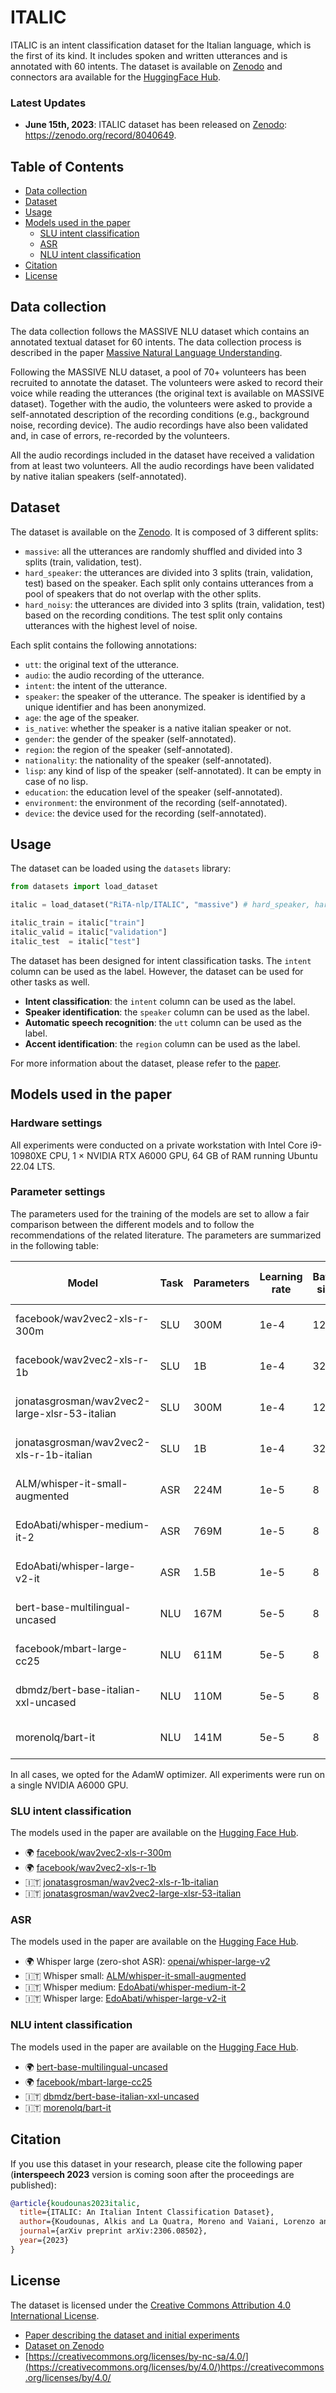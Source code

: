 # ITALIC

ITALIC is an intent classification dataset for the Italian language, which is the first of its kind. 
It includes spoken and written utterances and is annotated with 60 intents. 
The dataset is available on [Zenodo](https://zenodo.org/record/8040649) and connectors ara available for the [HuggingFace Hub](https://huggingface.co/datasets/RiTA-nlp/ITALIC).


### Latest Updates

- **June 15th, 2023**: ITALIC dataset has been released on [Zenodo](https://zenodo.org/record/8040649): https://zenodo.org/record/8040649.

## Table of Contents

- [Data collection](#data-collection)
- [Dataset](#dataset)
- [Usage](#usage)
- [Models used in the paper](#models-used-in-the-paper)
  - [SLU intent classification](#slu-intent-classification)
  - [ASR](#asr)
  - [NLU intent classification](#nlu-intent-classification)
- [Citation](#citation)
- [License](#license)

## Data collection

The data collection follows the MASSIVE NLU dataset which contains an annotated textual dataset for 60 intents. The data collection process is described in the paper [Massive Natural Language Understanding](https://arxiv.org/abs/2204.08582).

Following the MASSIVE NLU dataset, a pool of 70+ volunteers has been recruited to annotate the dataset. The volunteers were asked to record their voice while reading the utterances (the original text is available on MASSIVE dataset). Together with the audio, the volunteers were asked to provide a self-annotated description of the recording conditions (e.g., background noise, recording device). The audio recordings have also been validated and, in case of errors, re-recorded by the volunteers.

All the audio recordings included in the dataset have received a validation from at least two volunteers. All the audio recordings have been validated by native italian speakers (self-annotated).

## Dataset

The dataset is available on the [Zenodo](https://zenodo.org/record/8040649). It is composed of 3 different splits:
- `massive`: all the utterances are randomly shuffled and divided into 3 splits (train, validation, test).
- `hard_speaker`: the utterances are divided into 3 splits (train, validation, test) based on the speaker. Each split only contains utterances from a pool of speakers that do not overlap with the other splits.
- `hard_noisy`: the utterances are divided into 3 splits (train, validation, test) based on the recording conditions. The test split only contains utterances with the highest level of noise.

Each split contains the following annotations:
- `utt`: the original text of the utterance.
- `audio`: the audio recording of the utterance.
- `intent`: the intent of the utterance.
- `speaker`: the speaker of the utterance. The speaker is identified by a unique identifier and has been anonymized.
- `age`: the age of the speaker.
- `is_native`: whether the speaker is a native italian speaker or not.
- `gender`: the gender of the speaker (self-annotated).
- `region`: the region of the speaker (self-annotated).
- `nationality`: the nationality of the speaker (self-annotated).
- `lisp`: any kind of lisp of the speaker (self-annotated). It can be empty in case of no lisp.
- `education`: the education level of the speaker (self-annotated).
- `environment`: the environment of the recording (self-annotated). 
- `device`: the device used for the recording (self-annotated).


## Usage

The dataset can be loaded using the `datasets` library:

```python
from datasets import load_dataset

italic = load_dataset("RiTA-nlp/ITALIC", "massive") # hard_speaker, hard_noisy are also available

italic_train = italic["train"]
italic_valid = italic["validation"]
italic_test  = italic["test"]
```

The dataset has been designed for intent classification tasks. The `intent` column can be used as the label. However, the dataset can be used for other tasks as well. 

- **Intent classification**: the `intent` column can be used as the label.
- **Speaker identification**: the `speaker` column can be used as the label.
- **Automatic speech recognition**: the `utt` column can be used as the label.
- **Accent identification**: the `region` column can be used as the label.

For more information about the dataset, please refer to the [paper](https://arxiv.org/abs/2306.08502).


## Models used in the paper

### Hardware settings
All experiments were conducted on a private workstation with Intel Core i9-10980XE CPU, 1 $\times$ NVIDIA RTX A6000 GPU, 64 GB of RAM running Ubuntu 22.04 LTS.

### Parameter settings

The parameters used for the training of the models are set to allow a fair comparison between the different models and to follow the recommendations of the related literature. The parameters are summarized in the following table:

| Model | Task | Parameters | Learning rate | Batch size | Max epochs | Warmup | Weight decay | Avg. training time | Avg. inference time |
| --- | --- | --- | --- | --- | --- | --- | --- | --- | --- |
| facebook/wav2vec2-xls-r-300m | SLU | 300M | 1e-4 | 128 | 30 | 0.1 ratio | 0.01 | 9m 35s per epoch | 13ms per sample |
| facebook/wav2vec2-xls-r-1b | SLU | 1B | 1e-4 | 32 | 30 | 0.1 ratio | 0.01 | 21m 30s per epoch | 29ms per sample |
| jonatasgrosman/wav2vec2-large-xlsr-53-italian | SLU | 300M | 1e-4 | 128 | 30 | 0.1 ratio | 0.01 | 9m 35s per epoch | 13ms per sample |
| jonatasgrosman/wav2vec2-xls-r-1b-italian | SLU | 1B | 1e-4 | 32 | 30 | 0.1 ratio | 0.01 | 21m 30s per epoch | 29ms per sample |
| ALM/whisper-it-small-augmented | ASR | 224M | 1e-5 | 8 | 5 | 500 steps | 0.01 | 26m 30s per epoch | 25ms per sample |
| EdoAbati/whisper-medium-it-2 | ASR | 769M | 1e-5 | 8 | 5 | 500 steps | 0.01 | 49m per epoch | 94ms per sample |
| EdoAbati/whisper-large-v2-it | ASR | 1.5B | 1e-5 | 8 | 5 | 500 steps | 0.01 | 1h 17m per epoch | 238ms per sample |
| bert-base-multilingual-uncased | NLU | 167M | 5e-5 | 8 | 5 | 500 steps | 0.01 | 1m 22s per epoch | 1.5ms per sample |
| facebook/mbart-large-cc25 | NLU | 611M | 5e-5 | 8 | 5 | 500 steps | 0.01 | 7m 53s per epoch | 4.7ms per sample |
| dbmdz/bert-base-italian-xxl-uncased | NLU | 110M | 5e-5 | 8 | 5 | 500 steps | 0.01 | 1m 30s per epoch | 1.4ms per sample |
| morenolq/bart-it | NLU | 141M | 5e-5 | 8 | 5 | 500 steps | 0.01 | 1m 54s per epoch | 1.9 ms per sample |

In all cases, we opted for the AdamW optimizer. All experiments were run on a single NVIDIA A6000 GPU.


### SLU intent classification

The models used in the paper are available on the [Hugging Face Hub](https://huggingface.co/models).

- 🌍 [facebook/wav2vec2-xls-r-300m](https://huggingface.co/facebook/wav2vec2-xls-r-300m)
- 🌍 [facebook/wav2vec2-xls-r-1b](https://huggingface.co/facebook/wav2vec2-xls-r-1b)
- 🇮🇹 [jonatasgrosman/wav2vec2-xls-r-1b-italian](https://huggingface.co/jonatasgrosman/wav2vec2-xls-r-1b-italian)
- 🇮🇹 [jonatasgrosman/wav2vec2-large-xlsr-53-italian](https://huggingface.co/jonatasgrosman/wav2vec2-large-xlsr-53-italian)

### ASR

The models used in the paper are available on the [Hugging Face Hub](https://huggingface.co/models).

- 🌍 Whisper large (zero-shot ASR): [openai/whisper-large-v2](https://huggingface.co/openai/whisper-large-v2)
- 🇮🇹 Whisper small: [ALM/whisper-it-small-augmented](https://huggingface.co/ALM/whisper-it-small-augmented)
- 🇮🇹 Whisper medium: [EdoAbati/whisper-medium-it-2](https://huggingface.co/EdoAbati/whisper-medium-it-2)
- 🇮🇹 Whisper large: [EdoAbati/whisper-large-v2-it](https://huggingface.co/EdoAbati/whisper-large-v2-it)

### NLU intent classification

The models used in the paper are available on the [Hugging Face Hub](https://huggingface.co/models).

- 🌍 [bert-base-multilingual-uncased](https://huggingface.co/bert-base-multilingual-uncased)
- 🌍 [facebook/mbart-large-cc25](https://huggingface.co/facebook/mbart-large-cc25)
- 🇮🇹 [dbmdz/bert-base-italian-xxl-uncased](https://huggingface.co/dbmdz/bert-base-italian-xxl-uncased)
- 🇮🇹 [morenolq/bart-it](https://huggingface.co/morenolq/bart-it)

## Citation

If you use this dataset in your research, please cite the following paper (**interspeech 2023** version is coming soon after the proceedings are published):

```bibtex
@article{koudounas2023italic,
  title={ITALIC: An Italian Intent Classification Dataset},
  author={Koudounas, Alkis and La Quatra, Moreno and Vaiani, Lorenzo and Colomba, Luca and Attanasio, Giuseppe and Pastor, Eliana and Cagliero, Luca and Baralis, Elena},
  journal={arXiv preprint arXiv:2306.08502},
  year={2023}
}
```

## License

The dataset is licensed under the [Creative Commons Attribution 4.0 International License](https://creativecommons.org/licenses/by/4.0/).

- [Paper describing the dataset and initial experiments](https://arxiv.org/abs/2306.08502)
- [Dataset on Zenodo](https://zenodo.org/record/8040649)
- [https://creativecommons.org/licenses/by-nc-sa/4.0/](https://creativecommons.org/licenses/by/4.0/)https://creativecommons.org/licenses/by/4.0/
